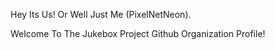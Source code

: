 Hey Its Us! Or Well Just Me (PixelNetNeon).

Welcome To The Jukebox Project Github Organization Profile!
